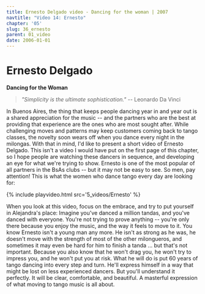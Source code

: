 ```yaml
---
title: Ernesto Delgado video - Dancing for the woman | 2007
navtitle: "Video 14: Ernesto"
chapter: '05'
slug: 36_ernesto
parent: 01_video
date: 2006-01-01
---
```


# Ernesto Delgado

**Dancing for the Woman**

> _"Simplicity is the ultimate sophistication."_
> -- Leonardo Da Vinci

In Buenos Aires, the thing that keeps people dancing year in and year out is a shared appreciation for the music -- and the partners who are the best at providing that experience are the ones who are most sought after. While challenging moves and patterns may keep customers coming back to tango classes, the novelty soon wears off when you dance every night in the milongas. With that in mind, I'd like to present a short video of Ernesto Delgado. This isn't a video I would have put on the first page of this chapter, so I hope people are watching these dancers in sequence, and developing an eye for what we're trying to show. Ernesto is one of the most popular of all partners in the BsAs clubs -- but it may not be easy to see. So men, pay attention! This is what the women who dance tango every day are looking for:


{% include playvideo.html
src='5_videos/Ernesto' %}

When you look at this video, focus on the embrace, and try to put yourself in Alejandra's place: Imagine you've danced a million tandas, and you've danced with everyone. You're not trying to prove anything -- you're only there because you enjoy the music, and the way it feels to move to it. You know Ernesto isn't a young man any more. He isn't as strong as he was, he doesn't move with the strength of most of the other milongueros, and sometimes it may even be hard for him to finish a tanda ... but that's not important. Because you also know that he won't drag you, he won't try to impress you, and he won't put you at risk. What he will do is put 60 years of tango dancing into every step and turn. He'll express himself in a way that might be lost on less experienced dancers. But you'll understand it perfectly. It will be clear, comfortable, and beautiful. A masterful expression of what moving to tango music is all about.
